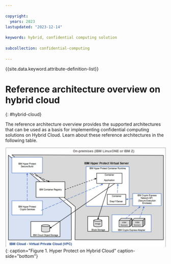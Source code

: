 ```yaml
---

copyright:
  years: 2023
lastupdated: "2023-12-14"

keywords: hybrid, confidential computing solution

subcollection: confidential-computing

---
```


{{site.data.keyword.attribute-definition-list}}

# Reference architecture overview on hybrid cloud
{: #hybrid-cloud}

The reference architecture overview provides the supported architectures that can be used as a basis for implementing confidential computing solutions on Hybrid Cloud. Learn about these reference architectures in the following table.


![Hyper Protect on Hybrid Cloud](../images/architecture-hybrid.png "Hyper Protect on Hybrid Cloud"){: caption="Figure 1. Hyper Protect on Hybrid Cloud" caption-side="bottom"}

